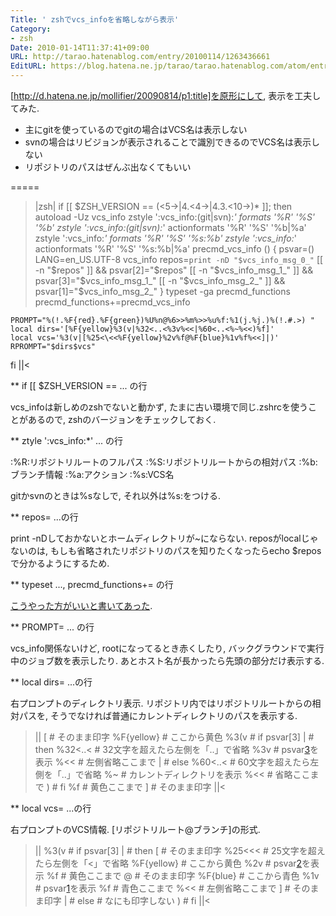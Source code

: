 ```yaml
---
Title: ' zshでvcs_infoを省略しながら表示'
Category:
- zsh
Date: 2010-01-14T11:37:41+09:00
URL: http://tarao.hatenablog.com/entry/20100114/1263436661
EditURL: https://blog.hatena.ne.jp/tarao/tarao.hatenablog.com/atom/entry/6653586347149236369
---
```


[http://d.hatena.ne.jp/mollifier/20090814/p1:title]を原形にして, 表示を工夫してみた.

- 主にgitを使っているのでgitの場合はVCS名は表示しない
- svnの場合はリビジョンが表示されることで識別できるのでVCS名は表示しない
- リポジトリのパスはぜんぶ出なくてもいい

=====
>|zsh|
if [[ $ZSH_VERSION == (<5->|4.<4->|4.3.<10->)* ]]; then
    autoload -Uz vcs_info
    zstyle ':vcs_info:(git|svn):*' formats '%R' '%S' '%b'
    zstyle ':vcs_info:(git|svn):*' actionformats '%R' '%S' '%b|%a'
    zstyle ':vcs_info:*' formats '%R' '%S' '%s:%b'
    zstyle ':vcs_info:*' actionformats '%R' '%S' '%s:%b|%a'
    precmd_vcs_info () {
        psvar=()
        LANG=en_US.UTF-8 vcs_info
        repos=`print -nD "$vcs_info_msg_0_"`
        [[ -n "$repos" ]] && psvar[2]="$repos"
        [[ -n "$vcs_info_msg_1_" ]] && psvar[3]="$vcs_info_msg_1_"
        [[ -n "$vcs_info_msg_2_" ]] && psvar[1]="$vcs_info_msg_2_"
    }
    typeset -ga precmd_functions
    precmd_functions+=precmd_vcs_info

    PROMPT="%(!.%F{red}.%F{green})%U%n@%6>>%m%>>%u%f:%1(j.%j.)%(!.#.>) "
    local dirs='[%F{yellow}%3(v|%32<..<%3v%<<|%60<..<%~%<<)%f]'
    local vcs='%3(v|[%25<\<<%F{yellow}%2v%f@%F{blue}%1v%f%<<]|)'
    RPROMPT="$dirs$vcs"
fi
||<

** if &#91;&#91; $ZSH_VERSION == ... の行

vcs_infoは新しめのzshでないと動かず, たまに古い環境で同じ.zshrcを使うことがあるので, zshのバージョンをチェックしておく.

** ztyle ':vcs_info:*' ... の行

:%R:リポジトリルートのフルパス
:%S:リポジトリルートからの相対パス
:%b:ブランチ情報
:%a:アクション
:%s:VCS名

gitかsvnのときは%sなしで, それ以外は%s:をつける.

** repos= ...の行

print -nDしておかないとホームディレクトリが~にならない. reposがlocalじゃないのは, もしも省略されたリポジトリのパスを知りたくなったらecho $reposで分かるようにするため.

** typeset ..., precmd_functions+= の行

<a href="http://xanana.ucsc.edu/~wgscott/wordpress_new/wordpress/?p=12">こうやった方がいいと書いてあった</a>.

** PROMPT= ... の行

vcs_info関係ないけど, rootになってるとき赤くしたり, バックグラウンドで実行中のジョブ数を表示したり. あとホスト名が長かったら先頭の部分だけ表示する.

** local dirs= ...の行

右プロンプトのディレクトリ表示. リポジトリ内ではリポジトリルートからの相対パスを, そうでなければ普通にカレントディレクトリのパスを表示する.

>||
[                # そのまま印字
  %F{yellow}     # ここから黄色
    %3(v         # if psvar[3]
    |            # then
      %32<..<    # 32文字を超えたら左側を「..」で省略
        %3v      # psvar[3](リポジトリルートからの相対パスが入っている)を表示
      %<<        # 左側省略ここまで
    |            # else
      %60<..<    # 60文字を超えたら左側を「..」で省略
        %~       # カレントディレクトリを表示
      %<<        # 省略ここまで
    )            # fi
  %f             # 黄色ここまで
]                # そのまま印字
||<

** local vcs= ...の行

右プロンプトのVCS情報. [リポジトリルート@ブランチ]の形式.

>||
%3(v             # if psvar[3]
|                # then
  [              # そのまま印字
    %25<\<<      # 25文字を超えたら左側を「<」で省略
      %F{yellow} # ここから黄色
        %2v      # psvar[2](リポジトリルートのパスが入っている)を表示
      %f         # 黄色ここまで
      @          # そのまま印字
      %F{blue}   # ここから青色
        %1v      # psvar[1](ブランチ情報が入っている)を表示
      %f         # 青色ここまで
    %<<          # 左側省略ここまで
  ]              # そのまま印字
|                # else
                 # なにも印字しない
)                # fi
||<
